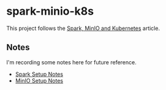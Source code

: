 # spark-minio-k8s

This project follows the [Spark, MinIO and Kubernetes](https://blog.min.io/spark-minio-kubernetes/) article.

## Notes

I'm recording some notes here for future reference.

- [Spark Setup Notes](documentation/spark-setup-notes.md)
- [MinIO Setup Notes](documentation/minio-setup-notes.md)